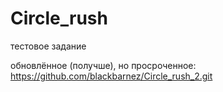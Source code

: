 # Circle_rush
тестовое задание

обновлённое (получше), но просроченное:
https://github.com/blackbarnez/Circle_rush_2.git
